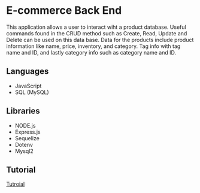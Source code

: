 # E-commerce Back End

This application allows a user to interact wiht a product database.
Useful commands found in the CRUD method such as Create, Read, Update and
Delete can be used on this data base. Data for the products include product 
information like name, price, inventory, and category. Tag info with tag name
and ID, and lastly category info such as category name and ID. 

## Languages

* JavaScript
* SQL (MySQL)

## Libraries 

* NODE.js
* Express.js
* Sequelize
* Dotenv
* Mysql2

## Tutorial

[Tutroial](https://drive.google.com/file/d/1apBJMCOCaNzgWjqiyOeINtux88T0pHqN/view?usp=sharing)
